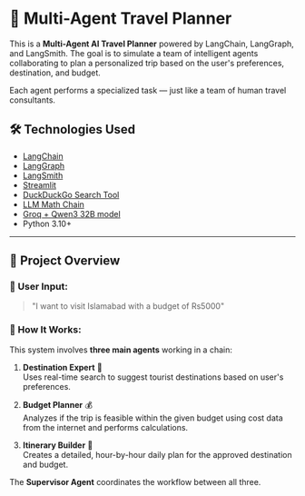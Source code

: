 # 🧭 Multi-Agent Travel Planner

This is a **Multi-Agent AI Travel Planner** powered by LangChain, LangGraph, and LangSmith. The goal is to simulate a team of intelligent agents collaborating to plan a personalized trip based on the user's preferences, destination, and budget.

Each agent performs a specialized task — just like a team of human travel consultants.

## 🛠️ Technologies Used

- [LangChain](https://www.langchain.com/)
- [LangGraph](https://github.com/langchain-ai/langgraph)
- [LangSmith](https://smith.langchain.com/)
- [Streamlit](https://streamlit.io/)
- [DuckDuckGo Search Tool](https://python.langchain.com/docs/integrations/tools/duckduckgo_search)
- [LLM Math Chain](https://python.langchain.com/docs/modules/chains/popular/math/)
- [Groq + Qwen3 32B model](https://groq.com/)
- Python 3.10+

---

## 🚀 Project Overview

### 👤 User Input:

> "I want to visit Islamabad with a budget of Rs5000"

### 🧠 How It Works:

This system involves **three main agents** working in a chain:

1. **Destination Expert** 🧭  
   Uses real-time search to suggest tourist destinations based on user's preferences.

2. **Budget Planner** 💰  
   Analyzes if the trip is feasible within the given budget using cost data from the internet and performs calculations.

3. **Itinerary Builder** 📅  
   Creates a detailed, hour-by-hour daily plan for the approved destination and budget.

The **Supervisor Agent** coordinates the workflow between all three.
